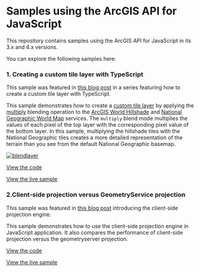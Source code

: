 # Samples using the ArcGIS API for JavaScript

This repository contains samples using the ArcGIS API for JavaScript in its 3.x and 4.x versions.

You can explore the following samples here:

### 1. Creating a custom tile layer with TypeScript

This sample was featured in [this blog post](https://blogs.esri.com/esri/arcgis/2017/10/27/creating-a-custom-tile-layer-with-typescript/) in a series featuring how to create a custom tile layer with TypeScript.

This sample demonstrates how to create a [custom tile layer](https://developers.arcgis.com/javascript/latest/api-reference/esri-layers-BaseTileLayer.html) by applying the [multiply](https://developer.mozilla.org/en-US/docs/Web/API/CanvasRenderingContext2D/globalCompositeOperation)
blending operation to the [ArcGIS World Hillshade](https://services.arcgisonline.com/arcgis/rest/services/Elevation/World_Hillshade/MapServer)
and [National Geographic World Map](https://services.arcgisonline.com/arcgis/rest/services/NatGeo_World_Map/MapServer)
services. The `multiply` blend mode multiplies the values of each pixel of the top layer with the corresponding pixel value of the bottom layer. In this sample, multiplying the hillshade tiles with the National Geographic tiles creates a more detailed representation of the terrain than you see from the default National Geographic basemap.

[![blendlayer](https://blogs.esri.com/esri/arcgis/files/2017/10/blendlayer.png)](https://ubatsukh.github.io/blendlayer/)

[View the code](https://github.com/ubatsukh/arcgis-js-api-demos/tree/master/blendlayer)

[View the live sample](https://ubatsukh.github.io/arcgis-js-api-demos/blendlayer/)



### 2.Client-side projection versus GeometryService projection

This sample was featured in [this blog post](https://blogs.esri.com/esri/arcgis/2017/10/27/creating-a-custom-tile-layer-with-typescript/) introducing the client-side projection engine.

This sample demonstrates how to use the client-side projection engine in JavaScript application. It also compares the performance of client-side projection versus the geometryserver projection. 


[View the code](https://github.com/ubatsukh/arcgis-js-api-demos/tree/master/pe-gs-projection)

[View the live sample](https://ubatsukh.github.io/arcgis-js-api-demos/pe-gs-projection/)
